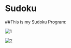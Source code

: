 # Sudoku
##This is my Sudoku Program:


![1](https://user-images.githubusercontent.com/100339904/166837073-bd753268-9bcb-4535-8128-891b785aab85.jpg)


![2](https://user-images.githubusercontent.com/100339904/166837078-0aa04122-8b20-4208-91e1-830f288ddc1a.jpg)
